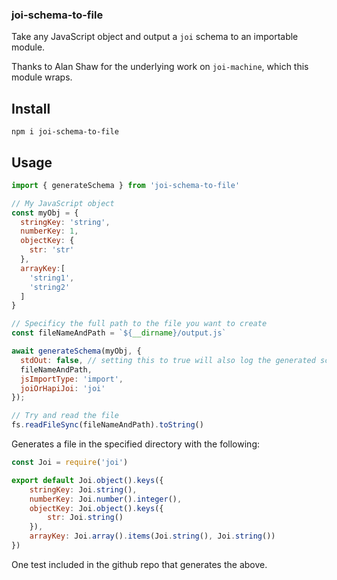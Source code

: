 ### joi-schema-to-file

Take any JavaScript object and output a `joi` schema to an importable module.

Thanks to Alan Shaw for the underlying work on `joi-machine`, which this module wraps.

## Install
```
npm i joi-schema-to-file
```

## Usage

```javascript
import { generateSchema } from 'joi-schema-to-file'

// My JavaScript object
const myObj = {
  stringKey: 'string',
  numberKey: 1,
  objectKey: {
    str: 'str'
  },
  arrayKey:[
    'string1',
    'string2'
  ]
}

// Specificy the full path to the file you want to create
const fileNameAndPath = `${__dirname}/output.js`

await generateSchema(myObj, {
  stdOut: false, // setting this to true will also log the generated schema to the console
  fileNameAndPath,
  jsImportType: 'import',
  joiOrHapiJoi: 'joi'
});

// Try and read the file
fs.readFileSync(fileNameAndPath).toString()
```

Generates a file in the specified directory with the following:

```javascript
const Joi = require('joi')

export default Joi.object().keys({
    stringKey: Joi.string(),
    numberKey: Joi.number().integer(),
    objectKey: Joi.object().keys({
        str: Joi.string()
    }),
    arrayKey: Joi.array().items(Joi.string(), Joi.string())
})
```

One test included in the github repo that generates the above.
